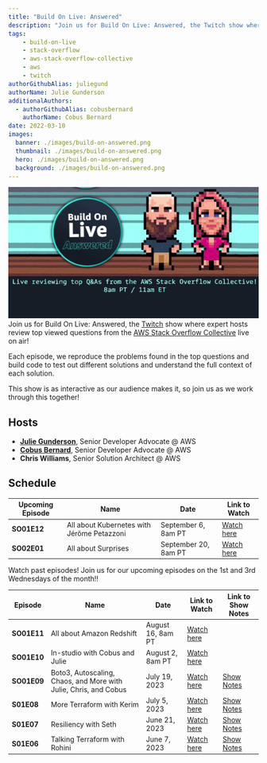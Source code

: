 ```yaml
---
title: "Build On Live: Answered"
description: "Join us for Build On Live: Answered, the Twitch show where expert hosts review top viewed questions from the AWS Stack Overflow Collective live on air!"
tags:
    - build-on-live
    - stack-overflow
    - aws-stack-overflow-collective
    - aws
    - twitch
authorGithubAlias: juliegund
authorName: Julie Gunderson
additionalAuthors: 
  - authorGithubAlias: cobusbernard
    authorName: Cobus Bernard
date: 2022-03-10
images:
  banner: ./images/build-on-answered.png
  thumbnail: ./images/build-on-answered.png
  hero: ./images/build-on-answered.png
  background: ./images/build-on-answered.png
---
```

![8-bit image of Julie and Cobus](images/buildonansweredgifimage.gif)
Join us for Build On Live: Answered, the [Twitch](https://twitch.tv/aws) show where expert hosts review top viewed questions from the [AWS Stack Overflow Collective](https://stackoverflow.com/collectives/aws) live on air!

Each episode, we reproduce the problems found in the top questions and build code to test out different solutions and understand the full context of each solution.

This show is as interactive as our audience makes it, so join us as we work through this together!

## Hosts

* [**Julie Gunderson**](https://twitter.com/Julie_Gund), Senior Developer Advocate @ AWS
* [**Cobus Bernard**](https://twitter.com/cobusbernard), Senior Developer Advocate @ AWS
* **Chris Williams**, Senior Solution Architect @ AWS

## Schedule

| Upcoming Episode | Name| Date | Link to Watch |
|--|--|--|--|
| **SO01E12** | All about Kubernetes with Jérôme Petazzoni | September 6, 8am PT | [Watch here](https://twitch.tv) |
| **SO02E01** | All about Surprises | September 20, 8am PT | [Watch here](https://twitch.tv) |

Watch past episodes!
Join us for our upcoming episodes on the 1st and 3rd Wednesdays of the month!!

| Episode | Name| Date | Link to Watch | Link to Show Notes |
|--|--|--|--|--|
| **SO01E11** | All about Amazon Redshift | August 16, 8am PT | [Watch here](https://twitch.tv) |
| **SO01E10** | In-studio with Cobus and Julie | August 2, 8am PT | [Watch here](https://twitch.tv) 
| **SO01E09** | Boto3, Autoscaling, Chaos, and More with Julie, Chris, and Cobus | July 19, 2023 | [Watch here](https://www.twitch.tv/videos/1876114874) | [Show Notes](/livestreams/build-on-answered/2023-07-19) |
| **S01E08**| More Terraform with Kerim | July 5, 2023 | [Watch here](https://www.twitch.tv/videos/1864025107 ) | [Show Notes](/livestreams/build-on-answered/2023-07-05)|
| **S01E07** | Resiliency with Seth | June 21, 2023 | [Watch here](https://www.twitch.tv/videos/1856494950 ) | [Show Notes](/livestreams/build-on-answered/2023-06-21)|
| **S01E06** | Talking Terraform with Rohini | June 7, 2023 | [Watch here](https://www.twitch.tv/videos/1850485117) | [Show Notes](/livestreams/build-on-answered/2023-06-07)|


